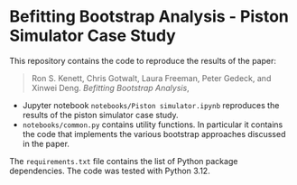 # Befitting Bootstrap Analysis - Piston Simulator Case Study
This repository contains the code to reproduce the results of the paper:

> Ron S. Kenett, Chris Gotwalt, Laura Freeman, Peter Gedeck, and Xinwei Deng. _Befitting Bootstrap Analysis_, 

- Jupyter notebook `notebooks/Piston simulator.ipynb` reproduces the results of the piston simulator case study.
- `notebooks/common.py` contains utility functions. In particular it contains the code that implements the various bootstrap approaches discussed in the paper.

The `requirements.txt` file contains the list of Python package dependencies. The code was tested with Python 3.12.
